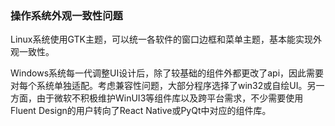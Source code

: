 ### 操作系统外观一致性问题

Linux系统使用GTK主题，可以统一各软件的窗口边框和菜单主题，基本能实现外观一致性。

Windows系统每一代调整UI设计后，除了较基础的组件外都更改了api，因此需要对每个系统单独适配。考虑兼容性问题，大部分程序选择了win32或自绘UI。另一方面，由于微软不积极维护WinUI3等组件库以及跨平台需求，不少需要使用Fluent Design的用户转向了React Native或PyQt中对应的组件库。